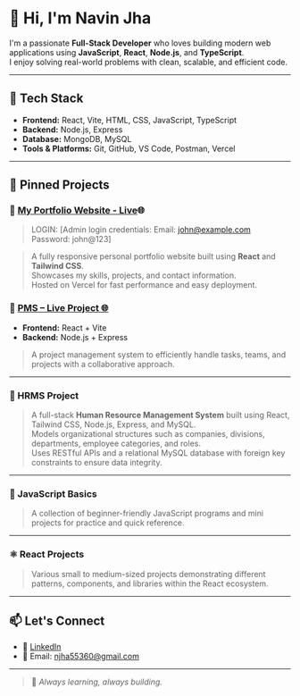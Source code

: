 # 👋 Hi, I'm Navin Jha

I'm a passionate **Full-Stack Developer** who loves building modern web applications using **JavaScript**, **React**, **Node.js**, and **TypeScript**.  
I enjoy solving real-world problems with clean, scalable, and efficient code.

---

## 🔧 Tech Stack

- **Frontend:** React, Vite, HTML, CSS, JavaScript, TypeScript
- **Backend:** Node.js, Express
- **Database:** MongoDB, MySQL
- **Tools & Platforms:** Git, GitHub, VS Code, Postman, Vercel

---

## 📌 Pinned Projects

### 📁 [My Portfolio Website - Live](https://port-folio-nine-rho.vercel.app)🌐
>LOGIN:
>[Admin login credentials:
Email: john@example.com
Password: john@123]


> A fully responsive personal portfolio website built using **React** and **Tailwind CSS**.  
> Showcases my skills, projects, and contact information.  
> Hosted on Vercel for fast performance and easy deployment.

### 📁 [PMS – Live Project 🌐](https://pms-frontend-lovat.vercel.app)

- **Frontend:** React + Vite  
- **Backend:** Node.js + Express  
> A project management system to efficiently handle tasks, teams, and projects with a collaborative approach.

---

### 🚀 HRMS Project
> A full-stack **Human Resource Management System** built using React, Tailwind CSS, Node.js, Express, and MySQL.  
> Models organizational structures such as companies, divisions, departments, employee categories, and roles.  
> Uses RESTful APIs and a relational MySQL database with foreign key constraints to ensure data integrity.

---

### 🧠 JavaScript Basics
> A collection of beginner-friendly JavaScript programs and mini projects for practice and quick reference.

---

### ⚛️ React Projects
> Various small to medium-sized projects demonstrating different patterns, components, and libraries within the React ecosystem.

---

## 📫 Let's Connect

- 🔗 [LinkedIn](https://www.linkedin.com/in/navinjha04)
- 📧 Email: njha55360@gmail.com

---

> 🚀 *Always learning, always building.*
